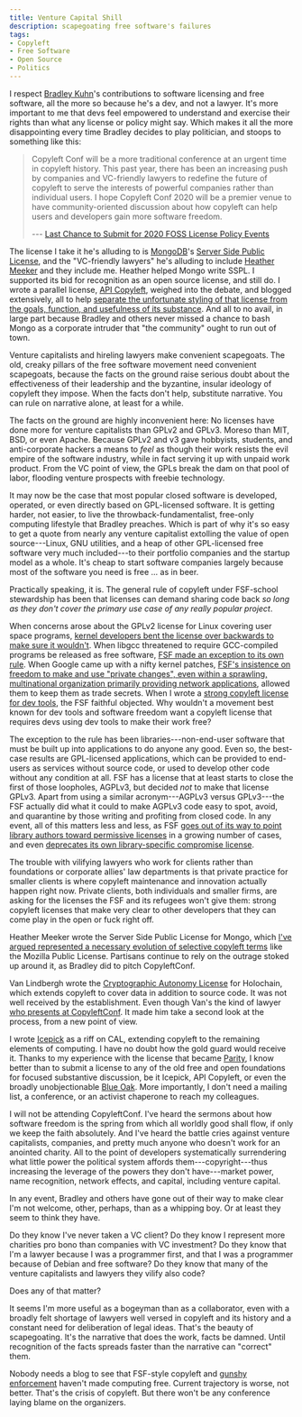 ```yaml
---
title: Venture Capital Shill
description: scapegoating free software's failures
tags:
- Copyleft
- Free Software
- Open Source
- Politics
---
```


I respect [Bradley Kuhn](http://www.ebb.org/bkuhn/)'s contributions to software licensing and free software, all the more so because he's a dev, and not a lawyer.  It's more important to me that devs feel empowered to understand and exercise their rights than what any license or policy might say.  Which makes it all the more disappointing every time Bradley decides to play politician, and stoops to something like this:

> Copyleft Conf will be a more traditional conference at an urgent time in copyleft history.  This past year, there has been an increasing push by companies and VC-friendly lawyers to redefine the future of copyleft to serve the interests of powerful companies rather than individual users.  I hope Copyleft Conf 2020 will be a premier venue to have community-oriented discussion about how copyleft can help users and developers gain more software freedom.
>
> --- [Last Chance to Submit for 2020 FOSS License Policy Events](http://ebb.org/bkuhn/blog/2019/11/16/fosdem-copyleftconf.html)

The license I take it he's alluding to is [MongoDB](https://www.mongodb.com/)'s [Server Side Public License](https://www.mongodb.com/licensing/server-side-public-license), and the "VC-friendly lawyers" he's alluding to include [Heather Meeker](https://heathermeeker.com/) and they include me.  Heather helped Mongo write SSPL.  I supported its bid for recognition as an open source license, and still do.  I wrote a parallel license, [API Copyleft](https://apicopyleft.com), weighed into the debate, and blogged extensively, all to help [separate the unfortunate styling of that license from the goals, function, and usefulness of its substance](https://writing.kemitchell.com/2019/06/13/SSPL-Not-Commons-Clause.html).  And all to no avail, in large part because Bradley and others never missed a chance to bash Mongo as a corporate intruder that "the community" ought to run out of town.

Venture capitalists and hireling lawyers make convenient scapegoats.  The old, creaky pillars of the free software movement need convenient scapegoats, because the facts on the ground raise serious doubt about the effectiveness of their leadership and the byzantine, insular ideology of copyleft they impose.  When the facts don't help, substitute narrative.  You can rule on narrative alone, at least for a while.

The facts on the ground are highly inconvenient here:  No licenses have done more for venture capitalists than GPLv2 and GPLv3.  Moreso than MIT, BSD, or even Apache.  Because GPLv2 and v3 gave hobbyists, students, and anti-corporate hackers a means to _feel_ as though their work resists the evil empire of the software industry, while in fact serving it up with unpaid work product.  From the VC point of view, the GPLs break the dam on that pool of labor, flooding venture prospects with freebie technology.

It may now be the case that most popular closed software is developed, operated, or even directly based on GPL-licensed software.  It is getting harder, not easier, to live the throwback-fundamentalist, free-only computing lifestyle that Bradley preaches.  Which is part of why it's so easy to get a quote from nearly any venture capitalist extolling the value of open source---Linux, GNU utilities, and a heap of other GPL-licensed free software very much included---to their portfolio companies and the startup model as a whole.  It's cheap to start software companies largely because most of the software you need is free ... as in beer.

Practically speaking, it is.  The general rule of copyleft under FSF-school stewardship has been that licenses can demand sharing code back _so long as they don't cover the primary use case of any really popular project_.

When concerns arose about the GPLv2 license for Linux covering user space programs, [kernel developers bent the license over backwards to make sure it wouldn't](https://spdx.org/licenses/Linux-syscall-note.html).  When libgcc threatened to require GCC-compiled programs be released as free software, [FSF made an exception to its own rule](https://spdx.org/licenses/GCC-exception-2.0.html).  When Google came up with a nifty kernel patches, [FSF's insistence on freedom to make and use "private changes", even within a sprawling, multinational organization primarily providing network applications](https://copyleft.org/guide/comprehensive-gpl-guidech6.html#x9-440005.1.2), allowed them to keep them as trade secrets.  When I wrote a [strong copyleft license for dev tools](https://paritylicense.com), the FSF faithful objected.  Why wouldn't a movement best known for dev tools and software freedom want a copyleft license that requires devs using dev tools to make their work free?

The exception to the rule has been libraries---non-end-user software that must be built up into applications to do anyone any good.  Even so, the best-case results are GPL-licensed applications, which can be provided to end-users as services without source code, or used to develop other code without any condition at all.  FSF has a license that at least starts to close the first of those loopholes, AGPLv3, but decided _not_ to make that license GPLv3.  Apart from using a similar acronym---AGPLv3 versus GPLv3---the FSF actually did what it could to make AGPLv3 code easy to spot, avoid, and quarantine by those writing and profiting from closed code.  In any event, all of this matters less and less, as FSF [goes out of its way to point library authors toward permissive licenses](https://www.gnu.org/licenses/license-recommendations.html#libraries) in a growing number of cases, and even [deprecates its own library-specific compromise license](https://www.gnu.org/licenses/why-not-lgpl.html).

The trouble with vilifying lawyers who work for clients rather than foundations or corporate allies' law departments is that private practice for smaller clients is where copyleft maintenance and innovation actually happen right now.  Private clients, both individuals and smaller firms, are asking for the licenses the FSF and its refugees won't give them: strong copyleft licenses that make very clear to other developers that they can come play in the open or fuck right off.

Heather Meeker wrote the Server Side Public License for Mongo, which [I've argued represented a necessary evolution of selective copyleft terms](https://writing.kemitchell.com/2019/06/13/SSPL-Not-Commons-Clause.html#sspl) like the Mozilla Public License.  Partisans continue to rely on the outrage stoked up around it, as Bradley did to pitch CopyleftConf.

Van Lindbergh wrote the [Cryptographic Autonomy License](https://github.com/VanL/cryptographic-autonomy-license) for Holochain, which extends copyleft to cover data in addition to source code.  It was not well received by the establishment.  Even though Van's the kind of lawyer [who presents at CopyleftConf](https://2019.copyleftconf.org/schedule/presentation/1/).  It made him take a second look at the process, from a new point of view.

I wrote [Icepick](https://icepicklicense.com/versions/1.0.0) as a riff on CAL, extending copyleft to the remaining elements of computing.  I have no doubt how the gold guard would receive it.  Thanks to my experience with the license that became [Parity](https://paritylicense.com), I know better than to submit a license to any of the old free and open foundations for focused substantive discussion, be it Icepick, API Copyleft, or even the broadly unobjectionable [Blue Oak](https://blueoakcouncil.org/license/1.0.0).  More importantly, I don't need a mailing list, a conference, or an activist chaperone to reach my colleagues.

I will not be attending CopyleftConf.  I've heard the sermons about how software freedom is the spring from which all worldly good shall flow, if only we keep the faith absolutely.  And I've heard the battle cries against venture capitalists, companies, and pretty much anyone who doesn't work for an anointed charity.  All to the point of developers systematically surrendering what little power the political system affords them---copyright---thus increasing the leverage of the powers they don't have---market power, name recognition, network effects, and capital, including venture capital.

In any event, Bradley and others have gone out of their way to make clear I'm not welcome, other, perhaps, than as a whipping boy.  Or at least they seem to think they have.

Do they know I've never taken a VC client?  Do they know I represent more charities pro bono than companies with VC investment?  Do they know that I'm a lawyer because I was a programmer first, and that I was a programmer because of Debian and free software?  Do they know that many of the venture capitalists and lawyers they vilify also code?

Does any of that matter?

It seems I'm more useful as a bogeyman than as a collaborator, even with a broadly felt shortage of lawyers well versed in copyleft and its history and a constant need for deliberation of legal ideas.  That's the beauty of scapegoating.  It's the narrative that does the work, facts be damned.  Until recognition of the facts spreads faster than the narrative can "correct" them.

Nobody needs a blog to see that FSF-style copyleft and [gunshy](https://www.fsf.org/licensing/enforcement-principles) [enforcement](https://gplcc.github.io/gplcc/) haven't made computing free.  Current trajectory is worse, not better.  That's the crisis of copyleft.  But there won't be any conference laying blame on the organizers.
